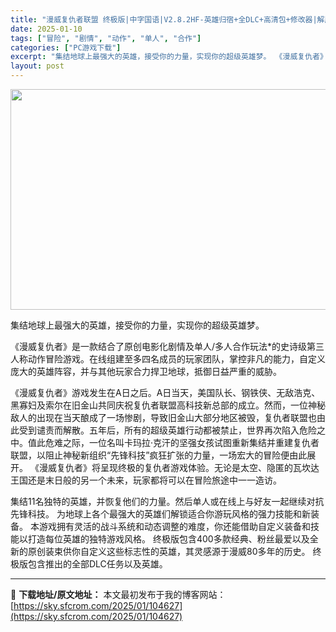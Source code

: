 ```yaml
---
title: "漫威复仇者联盟 终极版|中字国语|V2.8.2HF-英雄归宿+全DLC+高清包+修改器|解压即撸|"
date: 2025-01-10
tags: ["冒险", "剧情", "动作", "单人", "合作"]
categories: ["PC游戏下载"]
excerpt: "集结地球上最强大的英雄，接受你的力量，实现你的超级英雄梦。 《漫威复仇者》是一款结合了原创电影化剧情及单人/多人合作玩法*的史诗级第三人称动作冒险游戏。在线组建至多四名成员的玩家团队，掌控非凡的能力，自定义庞大的英雄阵容，并与其他玩家合力捍卫地球，抵御日益严重的威胁。 《漫威复仇者》游戏发生在A日之&hellip;"
layout: post
---
```


<img class="aligncenter size-full wp-image-104651" src="https://sky.sfcrom.com/wp-content/uploads/2025/01/2025011007473687.webp" alt="" width="616" height="353" />

集结地球上最强大的英雄，接受你的力量，实现你的超级英雄梦。

《漫威复仇者》是一款结合了原创电影化剧情及单人/多人合作玩法*的史诗级第三人称动作冒险游戏。在线组建至多四名成员的玩家团队，掌控非凡的能力，自定义庞大的英雄阵容，并与其他玩家合力捍卫地球，抵御日益严重的威胁。

《漫威复仇者》游戏发生在A日之后。A日当天，美国队长、钢铁侠、无敌浩克、黑寡妇及索尔在旧金山共同庆祝复仇者联盟高科技新总部的成立。然而，一位神秘敌人的出现在当天酿成了一场惨剧，导致旧金山大部分地区被毁，复仇者联盟也由此受到谴责而解散。五年后，所有的超级英雄行动都被禁止，世界再次陷入危险之中。值此危难之际，一位名叫卡玛拉·克汗的坚强女孩试图重新集结并重建复仇者联盟，以阻止神秘新组织“先锋科技”疯狂扩张的力量，一场宏大的冒险便由此展开。
《漫威复仇者》将呈现终极的复仇者游戏体验。无论是太空、隐匿的瓦坎达王国还是末日般的另一个未来，玩家都将可以在冒险旅途中一一造访。

集结11名独特的英雄，并恢复他们的力量。然后单人或在线上与好友一起继续对抗先锋科技。
为地球上各个最强大的英雄们解锁适合你游玩风格的强力技能和新装备。
本游戏拥有灵活的战斗系统和动态调整的难度，你还能借助自定义装备和技能以打造每位英雄的独特游戏风格。
终极版包含400多款经典、粉丝最爱以及全新的原创装束供你自定义这些标志性的英雄，其灵感源于漫威80多年的历史。
终极版包含推出的全部DLC任务以及英雄。

---
📖 **下载地址/原文地址：** 本文最初发布于我的博客网站：[https://sky.sfcrom.com/2025/01/104627](https://sky.sfcrom.com/2025/01/104627)
